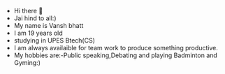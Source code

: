 - Hi there 👋
- Jai hind to all:)
- My name is Vansh bhatt 
- I am 19 years old
- studying in UPES Btech(CS) 
- I am always availaible for team work to produce something productive.
- My hobbies are:-Public speaking,Debating and playing Badminton and Gyming:)

<!--
**Vanshbhattok/vanshbhattok** is a ✨ _special_ ✨ repository because its `README.md` (this file) appears on your GitHub profile.

Here are some ideas to get you started:

- 🔭 I’m currently working on 
- 🌱 I’m currently learning ...
- 👯 I’m looking to collaborate on ...
- 🤔 I’m looking for help with ...
- 💬 Ask me about ...
- 📫 How to reach me: ...
- 😄 Pronouns: ...
- ⚡ Fun fact: ...
-->
